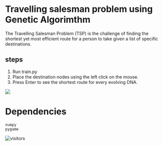 

# Travelling salesman problem using Genetic Algorimthm
The Travelling Salesman Problem (TSP) is the challenge of finding the shortest yet most efficient route for a person to take given a list of specific destinations.



## steps
1. Run train.py 
2. Place the destination nodes using the left click on the mouse. 
3. Press Enter to see the shortest route for every evolving DNA. 
 
![](Media/ts.gif) 
# Dependencies

```
numpy
pygame
```
 ![visitors](https://visitor-badge.glitch.me/badge?page_id=page.https://github.com/R4j4n/Travelling-salesman-problem-using-Genetic-Algorimthm)
